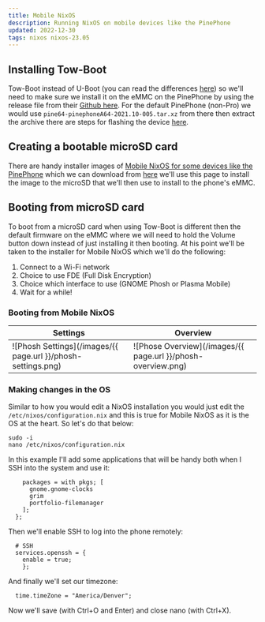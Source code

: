 ```yaml
---
title: Mobile NixOS
description: Running NixOS on mobile devices like the PinePhone
updated: 2022-12-30
tags: nixos nixos-23.05
---
```


## Installing Tow-Boot

Tow-Boot instead of U-Boot (you can read the differences [here](https://github.com/Tow-Boot/Tow-Boot/blob/released/doc/differences-from-u-boot.md)) so we'll need to make sure we install it on the eMMC on the PinePhone by using the release file from their [Github here](https://github.com/Tow-Boot/Tow-Boot/releases). For the default PinePhone (non-Pro) we would use `pine64-pinephoneA64-2021.10-005.tar.xz` from there then extract the archive there are steps for flashing the device [here](https://tow-boot.org/devices/pine64-pinephoneA64.html). 

## Creating a bootable microSD card

There are handy installer images of [Mobile NixOS for some devices like the PinePhone](https://mobile.nixos.org/devices/pine64-pinephone.html) which we can download from [here](https://hydra.nixos.org/job/mobile-nixos/unstable/installer.pine64-pinephone) we'll use this page to install the image to the microSD that we'll then use to install to the phone's eMMC. 

## Booting from microSD card

To boot from a microSD card when using Tow-Boot is different then the default firmware on the eMMC where we will need to hold the Volume button down instead of just installing it then booting. At his point we'll be taken to the installer for Mobile NixOS which we'll do the following:

1. Connect to a Wi-Fi network
2. Choice to use FDE (Full Disk Encryption)
3. Choice which interface to use (GNOME Phosh or Plasma Mobile)
4. Wait for a while!

### Booting from Mobile NixOS 

| Settings | Overview |
| -------- | -------- |
| ![Phosh Settings](/images/{{ page.url }}/phosh-settings.png) | ![Phose Overview](/images/{{ page.url }}/phosh-overview.png) |

### Making changes in the OS

Similar to how you would edit a NixOS installation you would just edit the `/etc/nixos/configuration.nix` and this is true for Mobile NixOS as it is the OS at the heart. So let's do that below:

```
sudo -i
nano /etc/nixos/configuration.nix
```

In this example I'll add some applications that will be handy both when I SSH into the system and use it:

```
    packages = with pkgs; [
      gnome.gnome-clocks
      grim
      portfolio-filemanager
    ];
  };
```

Then we'll enable SSH to log into the phone remotely:

```
  # SSH
  services.openssh = {
    enable = true;
    };
```

And finally we'll set our timezone:

```
  time.timeZone = "America/Denver";
```

Now we'll save (with Ctrl+O and Enter) and close nano (with Ctrl+X).
